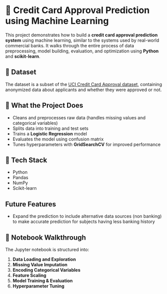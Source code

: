 # 🏦 Credit Card Approval Prediction using Machine Learning

This project demonstrates how to build a **credit card approval prediction system** using machine learning, similar to the systems used by real-world commercial banks. It walks through the entire process of data preprocessing, model building, evaluation, and optimization using **Python** and **scikit-learn**.

## 📂 Dataset

The dataset is a subset of the [UCI Credit Card Approval dataset](https://archive.ics.uci.edu/ml/datasets/Credit+Approval), containing anonymized data about applicants and whether they were approved or not.

## 🧠 What the Project Does

- Cleans and preprocesses raw data (handles missing values and categorical variables)
- Splits data into training and test sets
- Trains a **Logistic Regression** model
- Evaluates the model using confusion matrix
- Tunes hyperparameters with **GridSearchCV** for improved performance

## 🔧 Tech Stack

- Python
- Pandas
- NumPy
- Scikit-learn

##  Future Features
- Expand the prediction to include alternative data sources (non banking) to make accurate prediction for subjects having less banking history

## 📝 Notebook Walkthrough

The Jupyter notebook is structured into:

1. **Data Loading and Exploration**
2. **Missing Value Imputation**
3. **Encoding Categorical Variables**
4. **Feature Scaling**
5. **Model Training & Evaluation**
6. **Hyperparameter Tuning**
